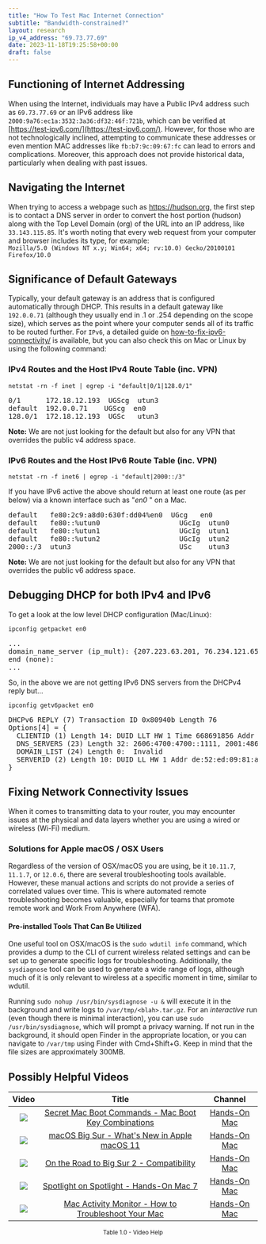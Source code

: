 ```yaml
---
title: "How To Test Mac Internet Connection"
subtitle: "Bandwidth-constrained?"
layout: research
ip_v4_address: "69.73.77.69"
date: 2023-11-18T19:25:58+00:00
draft: false
---
```


## Functioning of Internet Addressing

When using the Internet, individuals may have a Public IPv4 address such as ```69.73.77.69``` or an IPv6 address like ```2000:9a76:ec1a:3532:3a36:df32:46f:721b```, which can be verified at [https://test-ipv6.com/](https://test-ipv6.com/). However, for those who are not technologically inclined, attempting to communicate these addresses or even mention MAC addresses like ```fb:b7:9c:09:67:fc``` can lead to errors and complications. Moreover, this approach does not provide historical data, particularly when dealing with past issues.
## Navigating the Internet

When trying to access a webpage such as https://hudson.org, the first step is to contact a DNS server in order to convert the host portion (hudson) along with the Top Level Domain (org) of the URL into an IP address, like ```33.143.115.85```. It's worth noting that every web request from your computer and browser includes its type, for example:  <br>```Mozilla/5.0 (Windows NT x.y; Win64; x64; rv:10.0) Gecko/20100101 Firefox/10.0```
## Significance of Default Gateways

Typically, your default gateway is an address that is configured automatically through DHCP. This results in a default gateway like ```192.0.0.71``` (although they usually end in .1 or .254 depending on the scope size), which serves as the point where your computer sends all of its traffic to be routed further. For ```IPv6```, a detailed guide on [how-to-fix-ipv6-connectivity/](/blog/how-to-fix-ipv6-connectivity/) is available, but you can also check this on Mac or Linux by using the following command: <br>
### IPv4 Routes and the Host IPv4 Route Table (inc. VPN)
```netstat -rn -f inet | egrep -i "default|0/1|128.0/1"```

<pre>
0/1      172.18.12.193  UGScg  utun3
default  192.0.0.71    UGScg  en0
128.0/1  172.18.12.193  UGSc   utun3</pre>

**Note:** We are not just looking for the default but also for any VPN that overrides the public v4 address space.

### IPv6 Routes and the Host IPv6 Route Table (inc. VPN)
```netstat -rn -f inet6 | egrep -i "default|2000::/3"```

If you have IPv6 active the above should return at least one route (as per below) via a known interface such as "_en0_ " on a Mac. 

<pre>
default   fe80:2c9:a8d0:630f:dd04%en0  UGcg   en0
default   fe80::%utun0                   UGcIg  utun0
default   fe80::%utun1                   UGcIg  utun1
default   fe80::%utun2                   UGcIg  utun2
2000::/3  utun3                          USc    utun3</pre>

**Note:** We are not just looking for the default but also for any VPN that overrides the public v6 address space.
<br>

## Debugging DHCP for both IPv4 and IPv6

To get a look at the low level DHCP configuration (Mac/Linux): 

```ipconfig getpacket en0```

<pre>
...
domain_name_server (ip_mult): {207.223.63.201, 76.234.121.65}
end (none):
...</pre>

So, in the above we are not getting IPv6 DNS servers from the DHCPv4 reply but...

```ipconfig getv6packet en0```

<pre>
DHCPv6 REPLY (7) Transaction ID 0x80940b Length 76
Options[4] = {
  CLIENTID (1) Length 14: DUID LLT HW 1 Time 668691856 Addr fb:b7:9c:09:67:fc
  DNS_SERVERS (23) Length 32: 2606:4700:4700::1111, 2001:4860:4860::8844
  DOMAIN_LIST (24) Length 0:  Invalid
  SERVERID (2) Length 10: DUID LL HW 1 Addr de:52:ed:09:81:a6
}</pre>




## Fixing Network Connectivity Issues

When it comes to transmitting data to your router, you may encounter issues at the physical and data layers whether you are using a wired or wireless (Wi-Fi) medium.
### Solutions for Apple macOS / OSX Users

Regardless of the version of OSX/macOS you are using, be it `10.11.7`, `11.1.7`, or `12.0.6`, there are several troubleshooting tools available. However, these manual actions and scripts do not provide a series of correlated values over time. This is where automated remote troubleshooting becomes valuable, especially for teams that promote remote work and Work From Anywhere (WFA).
#### Pre-installed Tools That Can Be Utilized

One useful tool on OSX/macOS is the `sudo wdutil info` command, which provides a dump to the CLI of current wireless related settings and can be set up to generate specific logs for troubleshooting. Additionally, the `sysdiagnose` tool can be used to generate a wide range of logs, although much of it is only relevant to wireless at a specific moment in time, similar to wdutil.

Running `sudo nohup /usr/bin/sysdiagnose -u &` will execute it in the background and write logs to `/var/tmp/<blah>.tar.gz`. For an *interactive* run (even though there is minimal interaction), you can use `sudo /usr/bin/sysdiagnose`, which will prompt a privacy warning. If not run in the background, it should open Finder in the appropriate location, or you can navigate to `/var/tmp` using Finder with Cmd+Shift+G. Keep in mind that the file sizes are approximately 300MB.
## Possibly Helpful Videos

<link href="/plugins/lity/css/lity.min.css" rel="stylesheet">
<script src="/plugins/lity/js/lity.min.js"></script>
<div class="table1-start"></div>

|Video | Title | Channel |
| :---: | :---: | :---: |
|<a href="https://www.youtube.com/watch?v=VwNYWAxHCgM" data-lity><img src="https://i.ytimg.com/vi/VwNYWAxHCgM/default.jpg" class="img-fluid"></a>|<a href="https://www.youtube.com/watch?v=VwNYWAxHCgM" data-lity>Secret Mac Boot Commands - Mac Boot Key Combinations</a>|<a target="_blank" href="https://www.youtube.com/channel/UCg43DP8MdHVcl4rFK_delBg" >Hands-On Mac</a>|
|<a href="https://www.youtube.com/watch?v=JMKi6o9kaZI" data-lity><img src="https://i.ytimg.com/vi/JMKi6o9kaZI/default.jpg" class="img-fluid"></a>|<a href="https://www.youtube.com/watch?v=JMKi6o9kaZI" data-lity>macOS Big Sur - What&#39;s New in Apple macOS 11</a>|<a target="_blank" href="https://www.youtube.com/channel/UCg43DP8MdHVcl4rFK_delBg" >Hands-On Mac</a>|
|<a href="https://www.youtube.com/watch?v=HEbK-Tignuc" data-lity><img src="https://i.ytimg.com/vi/HEbK-Tignuc/default.jpg" class="img-fluid"></a>|<a href="https://www.youtube.com/watch?v=HEbK-Tignuc" data-lity>On the Road to Big Sur 2 - Compatibility</a>|<a target="_blank" href="https://www.youtube.com/channel/UCg43DP8MdHVcl4rFK_delBg" >Hands-On Mac</a>|
|<a href="https://www.youtube.com/watch?v=RslZ4W1EPqk" data-lity><img src="https://i.ytimg.com/vi/RslZ4W1EPqk/default.jpg" class="img-fluid"></a>|<a href="https://www.youtube.com/watch?v=RslZ4W1EPqk" data-lity>Spotlight on Spotlight - Hands-On Mac 7</a>|<a target="_blank" href="https://www.youtube.com/channel/UCg43DP8MdHVcl4rFK_delBg" >Hands-On Mac</a>|
|<a href="https://www.youtube.com/watch?v=TWzWd_DiaJ0" data-lity><img src="https://i.ytimg.com/vi/TWzWd_DiaJ0/default.jpg" class="img-fluid"></a>|<a href="https://www.youtube.com/watch?v=TWzWd_DiaJ0" data-lity>Mac Activity Monitor - How to Troubleshoot Your Mac</a>|<a target="_blank" href="https://www.youtube.com/channel/UCg43DP8MdHVcl4rFK_delBg" >Hands-On Mac</a>|

<center><small>Table 1.0 - Video Help</small></center>
 <br>
<div class="table1-end"></div>
<script type="text/javascript">
(function() {
    $('div.table1-start').nextUntil('div.table1-end', 'table').addClass('table thead-dark table-striped table-responsive rounded').attr('id', 't1');
    $('#t1').find('thead').addClass('thead-dark');
})();
</script>
